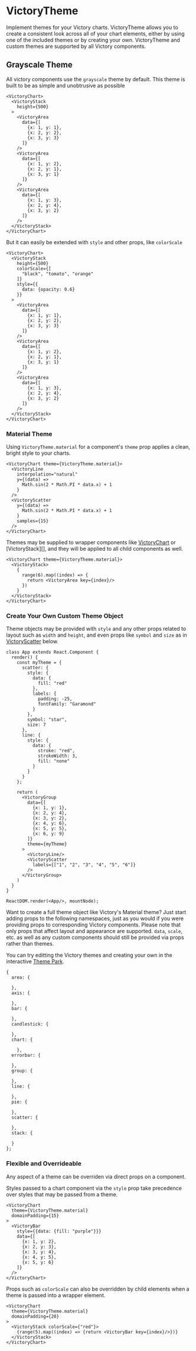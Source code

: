 VictoryTheme
=============

Implement themes for your Victory charts. VictoryTheme allows you to create a consistent look across all of your chart elements, either by using one of the included themes or by creating your own. VictoryTheme and custom themes are supported by all Victory components.

## Grayscale Theme

All victory components use the `grayscale` theme by default. This theme is built to be as simple and unobtrusive as possible

```playground
<VictoryChart>
  <VictoryStack
    height={500}
  >
    <VictoryArea
      data={[
        {x: 1, y: 1},
        {x: 2, y: 2},
        {x: 3, y: 3}
      ]}
    />
    <VictoryArea
      data={[
        {x: 1, y: 2},
        {x: 2, y: 1},
        {x: 3, y: 1}
      ]}
    />
    <VictoryArea
      data={[
        {x: 1, y: 3},
        {x: 2, y: 4},
        {x: 3, y: 2}
      ]}
    />
  </VictoryStack>
</VictoryChart>
```



But it can easily be extended with `style` and other props, like `colorScale`

```playground
<VictoryChart>
  <VictoryStack
    height={500}
    colorScale={[
      "black", "tomato", "orange"
    ]}
    style={{
      data: {opacity: 0.6}
    }}
  >
    <VictoryArea
      data={[
        {x: 1, y: 1},
        {x: 2, y: 2},
        {x: 3, y: 3}
      ]}
    />
    <VictoryArea
      data={[
        {x: 1, y: 2},
        {x: 2, y: 1},
        {x: 3, y: 1}
      ]}
    />
    <VictoryArea
      data={[
        {x: 1, y: 3},
        {x: 2, y: 4},
        {x: 3, y: 2}
      ]}
    />
  </VictoryStack>
</VictoryChart>
```

### Material Theme

Using `VictoryTheme.material` for a component's `theme` prop applies a clean, bright style to your charts.

``` playground
<VictoryChart theme={VictoryTheme.material}>
  <VictoryLine
    interpolation="natural"
    y={(data) =>
      Math.sin(2 * Math.PI * data.x) + 1
    }
  />
  <VictoryScatter 
    y={(data) =>
      Math.sin(2 * Math.PI * data.x) + 1
    }
    samples={15}
  />
</VictoryChart>
```

Themes may be supplied to wrapper components like [VictoryChart][] or [VictoryStack][], and they will be applied to all child components as well.

```playground
<VictoryChart theme={VictoryTheme.material}>
  <VictoryStack>
    {
      range(6).map((index) => {
        return <VictoryArea key={index}/>
      })
    }
  </VictoryStack>
</VictoryChart>
```

### Create Your Own Custom Theme Object

Theme objects may be provided with `style` and any other props related to layout such as `width` and `height`, and even props like `symbol` and `size` as in [VictoryScatter][] below.

```playground_norender
class App extends React.Component {
  render() {
    const myTheme = {
      scatter: {
        style: {
          data: {
            fill: "red"
          },
          labels: {
            padding: -25,
            fontFamily: "Garamond"
          }
        },
        symbol: "star",
        size: 7
      },
      line: {
        style: {
          data: {
            stroke: "red",
            strokeWidth: 3,
            fill: "none"
          }
        }
      }
    };

    return (
      <VictoryGroup
        data={[
          {x: 1, y: 1},
          {x: 2, y: 4},
          {x: 3, y: 2},
          {x: 4, y: 6},
          {x: 5, y: 5},
          {x: 6, y: 9}
        ]}
        theme={myTheme}
      >
        <VictoryLine/>
        <VictoryScatter
          labels={["1", "2", "3", "4", "5", "6"]}
        />
      </VictoryGroup>
    )
  }
}

ReactDOM.render(<App/>, mountNode);
```

Want to create a full theme object like Victory's Material theme? Just start adding props to the following namespaces, just as you would if you were providing props to corresponding Victory components. Please note that only props that affect layout and appearance are supported. `data`, `scale`, etc. as well as any custom components should still be provided via props rather than themes.

You can try editting the Victory themes and creating your own in the interactive [Theme Park](https://formidable.com/open-source/victory/recipes/theme-park).

```
{
  area: {
    
  },
  axis: {
    
  },
  bar: {
    
  },
  candlestick: {
    
  },
  chart: {

    },
  errorbar: {
    
  },
  group: {

  },
  line: {
    
  },
  pie: {
    
  },
  scatter: {
    
  },
  stack: {

  }
};

```

### Flexible and Overrideable

Any aspect of a theme can be overriden via direct props on a component.

Styles passed to a chart component via the `style` prop take precedence over styles that may be passed from a theme.

```playground
<VictoryChart
  theme={VictoryTheme.material}
  domainPadding={15}
>
  <VictoryBar
    style={{data: {fill: "purple"}}}
    data={[
      {x: 1, y: 2},
      {x: 2, y: 3},
      {x: 3, y: 4},
      {x: 4, y: 5},
      {x: 5, y: 6}
    ]}
  />
</VictoryChart>
```

Props such as `colorScale` can also be overridden by child elements when a theme is passed into a wrapper element.

```playground
<VictoryChart
  theme={VictoryTheme.material}
  domainPadding={20}
>
  <VictoryStack colorScale={"red"}>
    {range(5).map((index) => {return <VictoryBar key={index}/>})}
  </VictoryStack>
</VictoryChart>
```

[VictoryLine]: http://formidable.com/open-source/victory/docs/victory-line
[VictoryChart]: http://formidable.com/open-source/victory/docs/victory-chart
[VictoryScatter]: http://formidable.com/open-source/victory/docs/victory-scatter
[VictoryPie]: http://formidable.com/open-source/victory/docs/victory-pie
[VictoryCandlestick]: http://formidable.com/open-source/victory/docs/victory-candlestick
